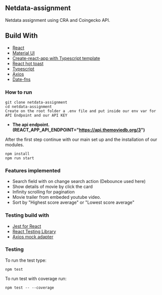 ## Netdata-assignment

Netdata assignment using CRA and Coingecko API.
## Build With

* [React](https://reactjs.org/)
* [Material UI](https://material-ui.com/)
* [Create-react-app with Typescript template](https://create-react-app.dev/docs/adding-typescript/)
* [React hot toast](https://github.com/timolins/react-hot-toast)
* [Typescript](https://www.typescriptlang.org/docs/handbook/react.html)
* [Axios](https://github.com/axios/axios)
* [Date-fns](https://date-fns.org/)

### How to run 

```
git clone netdata-assignment
cd netdata-assignment
Create on the root folder a .env file and put inside our env var for API Endpoint and our API KEY 
```

* **The api endpoint. (REACT_APP_API_ENDPOINT="https://api.themoviedb.org/3")**

After the first step continue with our main set up and the installation of our modules.

```
npm install
npm run start
```

### Features implemented
* Search field with on change search action (Debounce used here)
* Show details of movie by click the card
* Infinity scrolling for pagination
* Movie trailer from embeded youtube video.
* Sort by "Highest score average" or "Lowest score average"

### Testing build with

* [Jest for React](https://jestjs.io/)
* [React Testing Library](https://testing-library.com/docs/react-testing-library/intro/)
* [Axios mock adapter](https://github.com/ctimmerm/axios-mock-adapter#readme)

### Testing
To run the test type:

```
npm test
```

To run test with coverage run:

```
npm test -- --coverage
```

